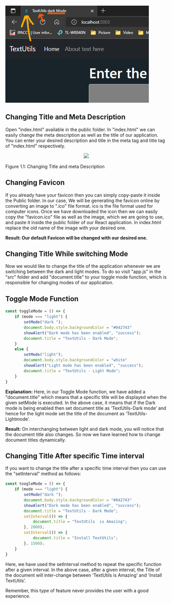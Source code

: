 ![Screenshot](main.png)

## Changing Title and Meta Description
Open "index.html" available in the public folder. In "index.html" we can easily change the meta description as well as the title of our application. You can enter your desired description and title in the meta tag and title tag of "index.html" respectively.

<p align="center">
        <img src="https://github.com/Subham-Maity/react-js-bootcamp/blob/master/12.Changing%20title%20dynamically%20&%20adding%20favicons%20(TextUtil%20Project)/Image(ignore)/1.png?raw=true "/>
        </p>
Figure 1.1: Changing Title and meta Description

## Changing Favicon
If you already have your favicon then you can simply copy-paste it inside the Public folder. In our case, We will be generating the favicon online by converting an image to ".ico" file format. ico is the file format used for computer icons. Once we have downloaded the icon then we can easily copy the "favicon.ico" file as well as the image, which we are going to use, and paste it inside the public folder of our React application. In index.html replace the old name of the image with your desired one.

**Result: Our default Favicon will be changed with our desired one.**

## Changing Title While switching Mode
Now we would like to change the title of the application whenever we are switching between the dark and light modes. To do so visit "app.js" in the "src" folder and add "document.title" to your toggle mode function, which is responsible for changing modes of our application.

## Toggle Mode Function
```jsx
const toggleMode = () => {
    if (mode === "light") {
        setMode("dark ");
        document.body.style.backgroundColor = "#042743"
        showAlert("Dark mode has been enabled", "success");
        document.title = "TextUtils - Dark Mode";
    }
    else {
        setMode("light");
        document.body.style.backgroundColor = "white"
        showAlert("Light mode has been enabled", "success");
        document.title = "TextUtils - Light Mode";
    }
}
```
**Explanation:** Here, in our Toggle Mode function, we have added a "document.title" which means that a specific title will be displayed when the given setMode is executed. In the above case, it means that if the Dark mode is being enabled then set document title as ‘TextUtils-Dark mode’ and hence for the light mode set the title of the document as ‘TextUtils-Lightmode’.

**Result:** On interchanging between light and dark mode, you will notice that the document title also changes. So now we have learned how to change document titles dynamically.

## Changing Title After specific Time interval
If you want to change the title after a specific time interval then you can use the "setInterval" method as follows:

```jsx
const toogleMode = () => {
    if (mode === "light") {
        setMode("dark ");
        document.body.style.backgroundColor = "#042743"
        showAlert("Dark mode has been enabled", "success");
        document.title = "TextUtils - Dark Mode";
        setInterval(() => {
            document.title = "TextUtils  is Amazing";
        }, 2000);
        setInterval(() => {
            document.title = "Install TextUtils";
        }, 1500);
    }
}
```
Here, we have used the setInterval method to repeat the specific function after a given interval. In the above case, after a given interval, the Title of the document will inter-change between ‘TextUtils is Amazing’ and 'Install TextUtils’.

Remember, this type of feature never provides the user with a good experience.
